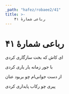 ```yaml
---
_path: "hafez/robaee2/41"
title: >-
    رباعی شمارهٔ ۴۱
---
```

# رباعی شمارهٔ ۴۱

<div class="b" id="bn1"><div class="m1"><p>ای کاش که بخت سازگاری کردی</p></div>
<div class="m2"><p>با جور زمانه یار یاری کردی</p></div></div>
<div class="b" id="bn2"><div class="m1"><p>از دست جوانی‌ام چو بربود عنان</p></div>
<div class="m2"><p>پیری چو رکاب پایداری کردی</p></div></div>
